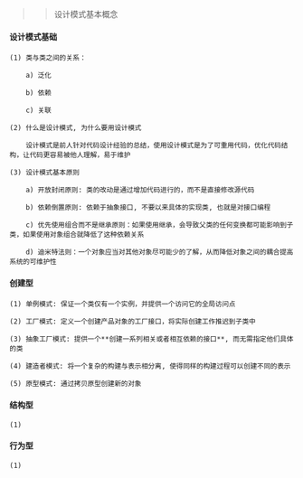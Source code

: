 >> 设计模式基本概念

#### 设计模式基础

    (1) 类与类之间的关系：
    
        a) 泛化
        
        b) 依赖
        
        c) 关联

    (2) 什么是设计模式, 为什么要用设计模式
    
        设计模式是前人针对代码设计经验的总结，使用设计模式是为了可重用代码，优化代码结构，让代码更容易被他人理解，易于维护
        
    (3) 设计模式基本原则
    
        a) 开放封闭原则: 类的改动是通过增加代码进行的，而不是直接修改源代码
        
        b) 依赖倒置原则: 依赖于抽象接口, 不要以来具体的实现类, 也就是对接口编程
        
        c) 优先使用组合而不是继承原则：如果使用继承，会导致父类的任何变换都可能影响到子类，如果使用对象组合就降低了这种依赖关系
        
        d) 迪米特法则：一个对象应当对其他对象尽可能少的了解，从而降低对象之间的耦合提高系统的可维护性
        

#### 创建型
    
    (1) 单例模式: 保证一个类仅有一个实例，并提供一个访问它的全局访问点
    
    (2) 工厂模式: 定义一个创建产品对象的工厂接口，将实际创建工作推迟到子类中
    
    (3) 抽象工厂模式: 提供一个**创建一系列相关或者相互依赖的接口**, 而无需指定他们具体的类
    
    (4) 建造者模式: 将一个复杂的构建与表示相分离, 使得同样的构建过程可以创建不同的表示
    
    (5) 原型模式: 通过拷贝原型创建新的对象

#### 结构型

    (1) 



#### 行为型

    (1) 



